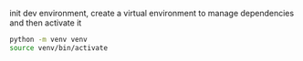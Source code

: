 init dev environment, create a virtual environment to manage dependencies 
and then activate it

```bash
python -m venv venv
source venv/bin/activate


```
